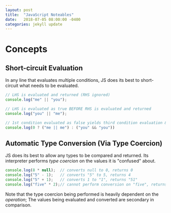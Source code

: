 ```yaml
---
layout: post
title:  "JavaScript Noteables"
date:   2018-07-05 08:00:00 -0400
categories: jekyll update
---
```


# Concepts

## Short-circuit Evaluation
In any line that evaluates multiple conditions, JS does its best to short-
circuit what needs to be evaluated.
```JavaScript
// LHS is evaluated and returned (RHS ignored)
console.log("me" || "you");

// LHS is evaluated as true BEFORE RHS is evaluated and returned
console.log("you" || "me");

// 1st condition evaluated as false yields third condition evaluation & return
console.log(0 ? ("me || me") : ("you" && "you"))
```

## Automatic Type Conversion (Via Type Coercion)
JS does its best to allow any types to be compared and returned. Its interpreter
performs _type coercion_ on the values it is "confused" about.

```JavaScript
console.log(8 * null);  // converts null to 0, returns 0
console.log("5" - 1);   // converts "5" to 5, returns 4
console.log("5" + 1);   // converts 1 to "1", returns "51"
console.log("five" * 2);// cannot perform conversion on "five", returns NaN
```

Note that the type coercion being performed is heavily dependent on the
_operation_; The values being evaluated and converted are secondary in
comparison.
